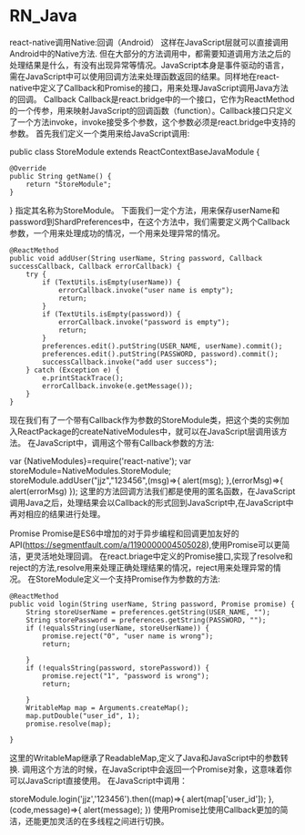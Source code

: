 # RN_Java
react-native调用Native:回调（Android）
这样在JavaScript层就可以直接调用Android中的Native方法.
但在大部分的方法调用中，都需要知道调用方法之后的处理结果是什么，有没有出现异常等情况。JavaScript本身是事件驱动的语言，需在JavaScript中可以使用回调方法来处理函数返回的结果。同样地在react-native中定义了Callback和Promise的接口，用来处理JavaScript调用Java方法的回调。
Callback
Callback是react.bridge中的一个接口，它作为ReactMethod的一个传参，用来映射JavaScript的回调函数（function）。Callback接口只定义了一个方法invoke，invoke接受多个参数，这个参数必须是react.bridge中支持的参数。
首先我们定义一个类用来给JavaScript调用:

public class StoreModule extends ReactContextBaseJavaModule {

    @Override
    public String getName() {
        return "StoreModule";
    }

}
指定其名称为StoreModule。
下面我们一定个方法，用来保存userName和password到ShardPreferences中，在这个方法中，我们需要定义两个Callback参数，一个用来处理成功的情况，一个用来处理异常的情况。


    @ReactMethod
    public void addUser(String userName, String password, Callback successCallback, Callback errorCallback) {
        try {
            if (TextUtils.isEmpty(userName)) {
                errorCallback.invoke("user name is empty");
                return;
            }
            if (TextUtils.isEmpty(password)) {
                errorCallback.invoke("password is empty");
                return;
            }
            preferences.edit().putString(USER_NAME, userName).commit();
            preferences.edit().putString(PASSWORD, password).commit();
            successCallback.invoke("add user success");
        } catch (Exception e) {
            e.printStackTrace();
            errorCallback.invoke(e.getMessage());
        }
    }
现在我们有了一个带有Callback作为参数的StoreModule类，把这个类的实例加入ReactPackage的createNativeModules中，就可以在JavaScript层调用该方法。
在JavaScript中，调用这个带有Callback参数的方法:

var {NativeModules}=require('react-native');
var storeModule=NativeModules.StoreModule;
storeModule.addUser("jjz","123456",(msg)=>{
    alert(msg);
  },(errorMsg)=>{
    alert(errorMsg)
});
这里的方法回调方法我们都是使用的匿名函数，在JavaScript调用Java之后，处理结果会以Callback的形式回到JavaScript中,在JavaScript中再对相应的结果进行处理。

Promise
Promise是ES6中增加的对于异步编程和回调更加友好的API(https://segmentfault.com/a/1190000004505028),使用Promise可以更简洁，更灵活地处理回调。
在react.briage中定义的Promise接口,实现了resolve和reject的方法,resolve用来处理正确处理结果的情况，reject用来处理异常的情况。
在StoreModule定义一个支持Promise作为参数的方法:


    @ReactMethod
    public void login(String userName, String password, Promise promise) {
        String storeUserName = preferences.getString(USER_NAME, "");
        String storePassword = preferences.getString(PASSWORD, "");
        if (!equalsString(userName, storeUserName)) {
            promise.reject("0", "user name is wrong");
            return;

        }
        if (!equalsString(password, storePassword)) {
            promise.reject("1", "password is wrong");
            return;

        }
        WritableMap map = Arguments.createMap();
        map.putDouble("user_id", 1);
        promise.resolve(map);

    }
这里的WritableMap继承了ReadableMap,定义了Java和JavaScript中的参数转换.
调用这个方法的时候，在JavaScript中会返回一个Promise对象，这意味着你可以JavaScript直接使用。
在JavaScript中调用：

storeModule.login('jjz','123456').then((map)=>{
    alert(map['user_id']);
  },(code,message)=>{
    alert(message);
})
使用Promise比使用Callback更加的简洁，还能更加灵活的在多线程之间进行切换。
